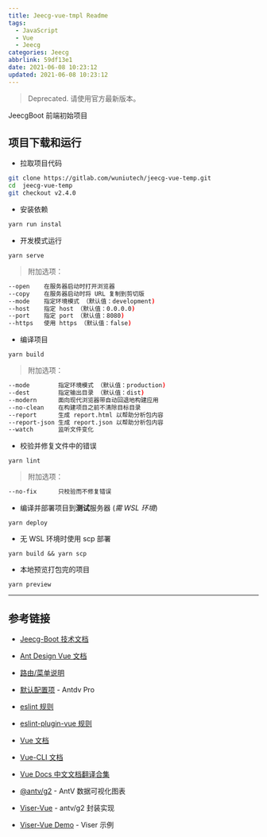 ```yaml
---
title: Jeecg-vue-tmpl Readme
tags:
  - JavaScript
  - Vue
  - Jeecg
categories: Jeecg
abbrlink: 59df13e1
date: 2021-06-08 10:23:12
updated: 2021-06-08 10:23:12
---
```


<div class="warning">

> Deprecated. 请使用官方最新版本。

</div>

JeecgBoot 前端初始项目

<!-- more -->

## 项目下载和运行

- 拉取项目代码
```bash
git clone https://gitlab.com/wuniutech/jeecg-vue-temp.git
cd  jeecg-vue-temp
git checkout v2.4.0
```

- 安装依赖
```sh
yarn run instal
```

- 开发模式运行
```
yarn serve
```
> 附加选项：

  ```sh
  --open    在服务器启动时打开浏览器
  --copy    在服务器启动时将 URL 复制到剪切版
  --mode    指定环境模式 （默认值：development)
  --host    指定 host （默认值：0.0.0.0)
  --port    指定 port （默认值：8080)
  --https   使用 https （默认值：false)
  ```

- 编译项目
```
yarn build
```
> 附加选项：

  ```sh
  --mode        指定环境模式 （默认值：production)
  --dest        指定输出目录 （默认值：dist)
  --modern      面向现代浏览器带自动回退地构建应用
  --no-clean    在构建项目之前不清除目标目录
  --report      生成 report.html 以帮助分析包内容
  --report-json 生成 report.json 以帮助分析包内容
  --watch       监听文件变化
  ```

- 校验并修复文件中的错误
```
yarn lint
```
> 附加选项：

  ```sh
  --no-fix      只校验而不修复错误
  ```

- 编译并部署项目到**测试**服务器 (_需 WSL 环境_)
```
yarn deploy
```

- 无 WSL 环境时使用 scp 部署
```
yarn build && yarn scp
```

- 本地预览打包完的项目
```
yarn preview
```

---

## 参考链接

- [Jeecg-Boot 技术文档](http://doc.jeecg.com/1273752)

- [Ant Design Vue 文档](https://vuecomponent.github.io/ant-design-vue/docs/vue/introduce-cn)

- [路由/菜单说明](https://github.com/zhangdaiscott/jeecg-boot/tree/master/ant-design-jeecg-vue/src/router/README.md)

- [默认配置项](https://github.com/zhangdaiscott/jeecg-boot/tree/master/ant-design-jeecg-vue/src/defaultSettings.js) - Antdv Pro

- [eslint 规则](https://eslint.cn/docs/rules/)

- [eslint-plugin-vue 规则](https://eslint.vuejs.org/rules/)

- [Vue 文档](https://cn.vuejs.org/v2/guide)

- [Vue-CLI 文档](https://cli.vuejs.org/zh/guide)

- [Vue Docs 中文文档翻译合集](https://github.com/vuejs/vue-docs-zh-cn)

- [@antv/g2](https://antv.alipay.com/zh-cn/index.html) - AntV 数据可视化图表

- [Viser-Vue](https://viserjs.github.io/docs.html#/viser/guide/installation)  - antv/g2 封装实现

- [Viser-Vue Demo](https://viserjs.github.io/demo.html#/viser/bar/basic-bar) - Viser 示例

